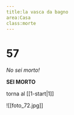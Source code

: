 ```yaml
---
title:la vasca da bagno
area:Casa
class:morte
---
```

# 57
_No sei morto!_

**SEI MORTO**

torna al [[1-start|1]]

![[foto_72.jpg]]